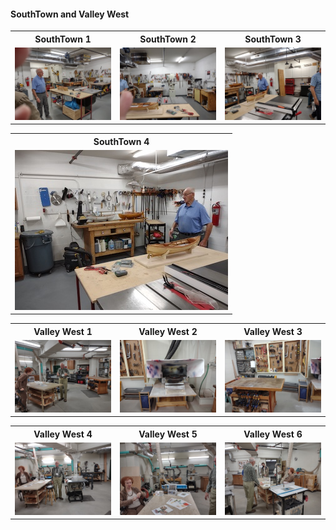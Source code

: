 #### SouthTown and Valley West

<table>
  <tr>
    <th>SouthTown 1</td>
    <th>SouthTown 2</td>
    <th>SouthTown 3</td>
  </tr>
  <tr>
      <td valign="top">
      <a href="./S1.jpg">
      <img src="./Thumbnails/S1-T.jpg">
      </a>
      </td>
      <td valign="top">
      <a href="./S2.jpg">
      <img src="./Thumbnails/S2-T.jpg">
      </a>
      </td>
      <td valign="top">
      <a href="./S3.jpg">
      <img src="./Thumbnails/S3-T.jpg">
      </a>
      </td>
  </tr>
 </table>
<table>
  <tr>
    <th>SouthTown 4</td>
  </tr>
  <tr>
      <td valign="top">
      <a href="./S4.jpg">
      <img src="./Thumbnails/S4-T.jpg">
      </a>
      </td>
  </tr>
 </table>
 
  <table>
   <tr>
     <th>Valley West 1</td>
     <th>Valley West 2</td>
     <th>Valley West 3</td>
   </tr>
   <tr>
       <td valign="top">
       <a href="./V1.jpg">
       <img src="./Thumbnails/V1-T.jpg">
       </a>
       </td>
       <td valign="top">
       <a href="./V2.jpeg">
       <img src="./Thumbnails/V2-T.jpg">
       </a>
       </td>
       <td valign="top">
       <a href="./V3.jpeg">
       <img src="./Thumbnails/V3-T.jpg">
       </a>
       </td>
   </tr>
  </table>
  <table>
    <tr>
      <th>Valley West 4</td>
      <th>Valley West 5</td>
      <th>Valley West 6</td>		  
    </tr>
    <tr>
        <td valign="top">
        <a href="./V4.jpeg">
        <img src="./Thumbnails/V4-T.jpg">
        </a>
     <td valign="top">
     <a href="./V5.jpeg">
     <img src="./Thumbnails/V5-T.jpg">
     </a>
     </td>
     <td valign="top">
     <a href="./V6.jpg">
     <img src="./Thumbnails/V6-T.jpg">
     </a>
     </td>
    </tr>
   </table>
